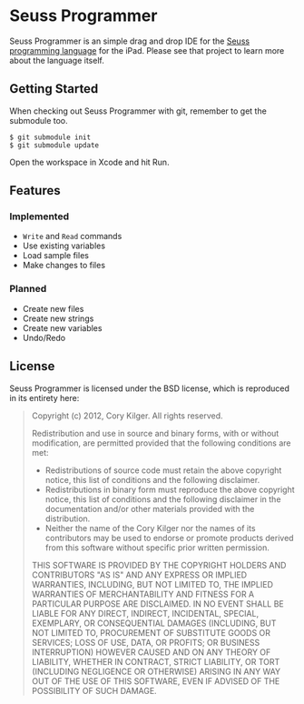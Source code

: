 Seuss Programmer
================

Seuss Programmer is an simple drag and drop IDE for the [Seuss programming language](http://github.com/cmkilger/Seuss) for the iPad. Please see that project to learn more about the language itself.

Getting Started
---------------

When checking out Seuss Programmer with git, remember to get the submodule too.

    $ git submodule init
    $ git submodule update
    
Open the workspace in Xcode and hit Run.

Features
--------

### Implemented ###

* `Write` and `Read` commands
* Use existing variables
* Load sample files
* Make changes to files

### Planned ###

* Create new files
* Create new strings
* Create new variables
* Undo/Redo

License
-------

Seuss Programmer is licensed under the BSD license, which is reproduced in its entirety here:

>Copyright (c) 2012, Cory Kilger.
>All rights reserved.
>
>Redistribution and use in source and binary forms, with or without
>modification, are permitted provided that the following conditions are met:
>
>    * Redistributions of source code must retain the above copyright
>      notice, this list of conditions and the following disclaimer.
>    * Redistributions in binary form must reproduce the above copyright
>      notice, this list of conditions and the following disclaimer in the
>      documentation and/or other materials provided with the distribution.
>    * Neither the name of the Cory Kilger nor the
>      names of its contributors may be used to endorse or promote products
>      derived from this software without specific prior written permission.
>
>THIS SOFTWARE IS PROVIDED BY THE COPYRIGHT HOLDERS AND CONTRIBUTORS "AS IS" AND
>ANY EXPRESS OR IMPLIED WARRANTIES, INCLUDING, BUT NOT LIMITED TO, THE IMPLIED
>WARRANTIES OF MERCHANTABILITY AND FITNESS FOR A PARTICULAR PURPOSE ARE
>DISCLAIMED. IN NO EVENT SHALL <COPYRIGHT HOLDER> BE LIABLE FOR ANY
>DIRECT, INDIRECT, INCIDENTAL, SPECIAL, EXEMPLARY, OR CONSEQUENTIAL DAMAGES
>(INCLUDING, BUT NOT LIMITED TO, PROCUREMENT OF SUBSTITUTE GOODS OR SERVICES;
>LOSS OF USE, DATA, OR PROFITS; OR BUSINESS INTERRUPTION) HOWEVER CAUSED AND
>ON ANY THEORY OF LIABILITY, WHETHER IN CONTRACT, STRICT LIABILITY, OR TORT
>(INCLUDING NEGLIGENCE OR OTHERWISE) ARISING IN ANY WAY OUT OF THE USE OF THIS
>SOFTWARE, EVEN IF ADVISED OF THE POSSIBILITY OF SUCH DAMAGE.